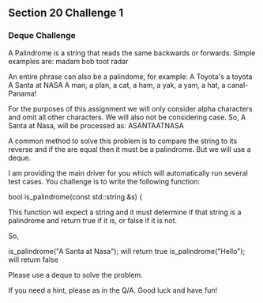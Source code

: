 ## Section 20 Challenge 1


### Deque Challenge

A Palindrome is a string that reads the same backwards or forwards.
Simple examples are:
madam
bob
toot
radar

An entire phrase can also be a palindome, for example:
A Toyota's a toyota
A Santa at NASA
A man, a plan, a cat, a ham, a yak, a yam, a hat, a canal-Panama!

For the purposes of this assignment we will only consider alpha characters and omit all other characters.
We will also not be considering case.
So,
A Santa at Nasa, will be processed as:
ASANTAATNASA

A common method to solve this problem is to compare the string to its reverse and
if the are equal then it must be a palindrome. But we will use a deque.

I am providing the main driver for you which will automatically run several test cases.
You challenge is to write the following function:

bool is_palindrome(const std::string &s) {

This function will expect a string and it must determine if that string is a palindrome and return true if it is, or false if it is not.

So,

is_palindrome("A Santa at Nasa");   will return true
is_palindrome("Hello");   will return false

Please use a deque to solve the problem.

If you need a hint, please as in the Q/A.
Good luck and have fun!




